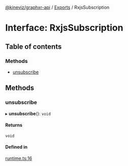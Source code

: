 [@kineviz/graphxr-api](../README.md) / [Exports](../modules.md) / RxjsSubscription

# Interface: RxjsSubscription

## Table of contents

### Methods

- [unsubscribe](RxjsSubscription.md#unsubscribe)

## Methods

### unsubscribe

▸ **unsubscribe**(): `void`

#### Returns

`void`

#### Defined in

[runtime.ts:16](https://bitbucket.org/kineviz/graphxr-api/src/019f384/src/runtime.ts#lines-16)
